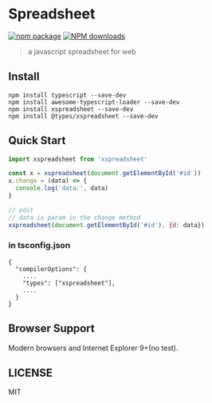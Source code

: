 # Spreadsheet

[![npm package](https://img.shields.io/npm/v/spreadsheet.svg)](https://www.npmjs.org/package/spreadsheet)
[![NPM downloads](http://img.shields.io/npm/dm/spreadsheet.svg)](https://npmjs.org/package/spreadsheet)

> a javascript spreadsheet for web

## Install
```shell
npm install typescript --save-dev
npm install awesome-typescript-loader --save-dev
npm install xspreadsheet --save-dev
npm install @types/xspreadsheet --save-dev
```

## Quick Start

``` javascript
import xspreadsheet from 'xspreadsheet'

const x = xspreadsheet(document.getElementById('#id'))
x.change = (data) => {
  console.log('data:', data)
}

// edit
// data is param in the change method
xspreadsheet(document.getElementById('#id'), {d: data})
```

### in tsconfig.json
```
{
  "compilerOptions": {
    ....
    "types": ["xspreadsheet"],
    ....
  }
}

```

## Browser Support
Modern browsers and Internet Explorer 9+(no test).

## LICENSE
MIT
